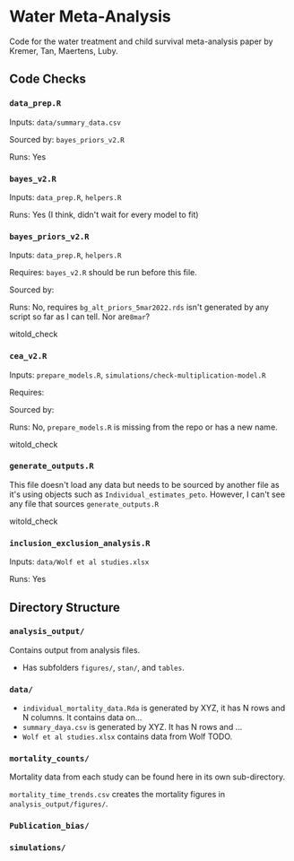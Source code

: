# Water Meta-Analysis

Code for the water treatment and child survival meta-analysis paper by Kremer, 
Tan, Maertens, Luby.

## Code Checks


### `data_prep.R`

Inputs: `data/summary_data.csv`

Sourced by: `bayes_priors_v2.R`

Runs: Yes

### `bayes_v2.R`

Inputs: `data_prep.R`, `helpers.R`

Runs: Yes (I think, didn't wait for every model to fit)

### `bayes_priors_v2.R`

Inputs: `data_prep.R`, `helpers.R`

Requires: `bayes_v2.R` should be run before this file.

Sourced by:

Runs: No, requires `bg_alt_priors_5mar2022.rds` isn't generated by any script so far as I can tell. Nor are`8mar`?

witold_check

### `cea_v2.R`


Inputs: `prepare_models.R`, `simulations/check-multiplication-model.R`

Requires:

Sourced by:

Runs: No, `prepare_models.R` is missing from the repo or has a new name.


witold_check

### `generate_outputs.R`

This file doesn't load any data but needs to be sourced by another file as it's using objects such as `Individual_estimates_peto`. However, I can't see any file that sources `generate_outputs.R`

witold_check

### `inclusion_exclusion_analysis.R`

Inputs: `data/Wolf et al studies.xlsx`

Runs: Yes

## Directory Structure


### `analysis_output/`

Contains output from analysis files.
- Has subfolders `figures/`, `stan/`, and `tables`.

### `data/`
- `individual_mortality_data.Rda` is generated by XYZ, it has N rows and 
N columns. It contains data on...
- `summary_daya.csv` is generated by XYZ. It has N rows and ...
- `Wolf et al studies.xlsx` contains data from Wolf TODO.


### `mortality_counts/`

Mortality data from each study can be found here in its own sub-directory.


`mortality_time_trends.csv` creates the mortality figures in `analysis_output/figures/`.


### `Publication_bias/`


### `simulations/`



